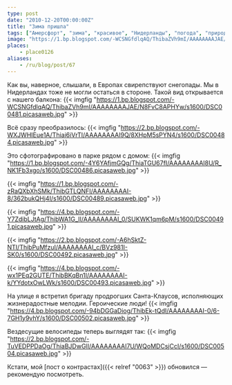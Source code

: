 ```yaml
---
type: post
date: "2010-12-20T00:00:00Z"
title: "Зима пришла"
tags: ["Амерсфорт", "зима", "красивое", "Нидерланды", "погода", "природа", "снег"]
image: "https://1.bp.blogspot.com/-WCSNGfdlqAQ/ThibaZVh9mI/AAAAAAAAJAE/N8FvC8APHYw/s1600/DSC00481.picasaweb.jpg"
places:
    - place0126
aliases:
    - /ru/blog/post/67
---
```


Как вы, наверное, слышали, в Европах свирепствуют снегопады. Мы в Нидерландах тоже не могли остаться в стороне. Такой вид открывается с нашего балкона:
{{< imgfig "https://1.bp.blogspot.com/-WCSNGfdlqAQ/ThibaZVh9mI/AAAAAAAAJAE/N8FvC8APHYw/s1600/DSC00481.picasaweb.jpg" >}}

<!--more-->

Всё сразу преобразилось:
{{< imgfig "https://2.bp.blogspot.com/-WXJWHIEue1A/Thiai6iVrTI/AAAAAAAAI9Q/8XHpM5sPYN4/s1600/DSC00484.picasaweb.jpg" >}}

Это сфотографировано в парке рядом с домом:
{{< imgfig "https://1.bp.blogspot.com/-4Y6YAfjmGQg/ThiaTGU67fI/AAAAAAAAI8U/R_NK1Fb3xgo/s1600/DSC00486.picasaweb.jpg" >}}

{{< imgfig "https://1.bp.blogspot.com/-zRaQXbXhSMk/ThibGTLQNFI/AAAAAAAAI-8/362bukQHj4I/s1600/DSC00489.picasaweb.jpg" >}}

{{< imgfig "https://4.bp.blogspot.com/-Y7ZdibLJtAg/ThibWA1G_II/AAAAAAAAI_0/SUKWK1qm6pM/s1600/DSC00491.picasaweb.jpg" >}}

{{< imgfig "https://2.bp.blogspot.com/-A6hSktZ-NTI/ThibPuMfzuI/AAAAAAAAI_c/BVz981I-SK0/s1600/DSC00492.picasaweb.jpg" >}}

{{< imgfig "https://4.bp.blogspot.com/-wx1PEq2GUTE/ThibBKqBn1I/AAAAAAAAI-k/YYdotxOwLWk/s1600/DSC00493.picasaweb.jpg" >}}

На улице я встретил бригаду продрогших Санта-Клаусов, исполняющих жизнерадостные мелодии. Героические люди!
{{< imgfig "https://4.bp.blogspot.com/-94bDGGaDiog/ThibEk-tQdI/AAAAAAAAI-0/6-7GH1y9vhY/s1600/DSC00502.picasaweb.jpg" >}}

Вездесущие велосипеды теперь выглядят так:
{{< imgfig "https://2.bp.blogspot.com/-TuVEDPPDaOg/ThiaBJDwGlI/AAAAAAAAI7U/WQoMDCsjCcI/s1600/DSC00504.picasaweb.jpg" >}}

Кстати, мой [пост о контрастах]({{< relref "0063" >}}) обновился — рекомендую посмотреть.
